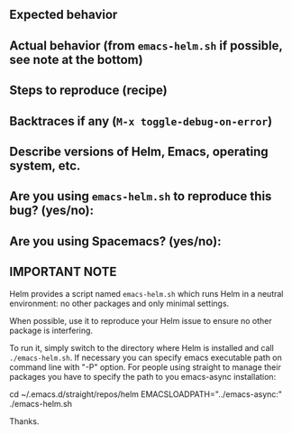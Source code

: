 ## Expected behavior

## Actual behavior (from `emacs-helm.sh` if possible, see note at the bottom)

## Steps to reproduce (recipe)

## Backtraces if any (`M-x toggle-debug-on-error`)

## Describe versions of Helm, Emacs, operating system, etc.

## Are you using `emacs-helm.sh` to reproduce this bug? (yes/no):

## Are you using Spacemacs? (yes/no):

## IMPORTANT NOTE

Helm provides a script named `emacs-helm.sh` which runs Helm in a neutral
environment: no other packages and only minimal settings.

When possible, use it to reproduce your Helm issue to ensure no other package is
interfering.

To run it, simply switch to the directory where Helm is installed and
call `./emacs-helm.sh`.  If necessary you can specify emacs executable
path on command line with "-P" option.  For people using straight to
manage their packages you have to specify the path to you emacs-async
installation:

cd ~/.emacs.d/straight/repos/helm
EMACSLOADPATH="../emacs-async:" ./emacs-helm.sh 


Thanks.
